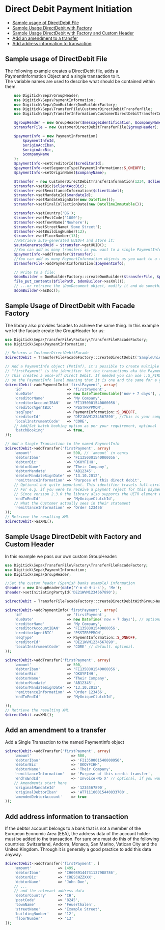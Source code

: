 Direct Debit Payment Initiation
===============================

* [Sample usage of DirectDebit File](#sample-usage-of-directdebit-file)
* [Sample Usage DirectDebit with Factory](#sample-usage-of-directdebit-with-facade-factory)
* [Sample Usage DirectDebit with Factory and Custom Header](#sample-usage-directdebit-with-factory-and-custom-header)
* [Add an amendment to a transfer](#add-an-amendment-to-a-transfer)
* [Add address information to transaction](#add-address-information-to-transaction)


Sample usage of DirectDebit File
-------------------------------------
The following example creates a DirectDebit file, adds a PaymentInformation Object and a single transaction to it.  
The variable names are used to describe what should be contained within them.

```php
    use Digitick\Sepa\GroupHeader;
    use Digitick\Sepa\PaymentInformation;
    use Digitick\Sepa\DomBuilder\DomBuilderFactory;
    use Digitick\Sepa\TransferFile\CustomerDirectDebitTransferFile;
    use Digitick\Sepa\TransferInformation\CustomerDirectDebitTransferInformation;

    $groupHeader = new GroupHeader($messageIdentification, $companyName);
    $transferFile = new CustomerDirectDebitTransferFile($groupHeader);

    $paymentInfo = new PaymentInformation(
        $paymentInfoId,
        $originAccIban,
        $originAccBic,
        $companyName
    );
    $paymentInfo->setCreditorId($creditorId);
    $paymentInfo->setSequenceType(PaymentInformation::S_ONEOFF);
    $paymentInfo->setOriginName($companyName);

    $transfer = new CustomerDirectDebitTransferInformation(1234, $clientAccIban, $clientName, $endToEndId);
    $transfer->setBic($clientAccBic);
    $transfer->setRemittanceInformation($clientLabel);
    $transfer->setMandateId($mandateId);
    $transfer->setMandateSignDate(new DateTime());
    $transfer->setFinalCollectionDate(new DateTimeImmutable());

    $transfer->setCountry('BG');
    $transfer->setPostCode('1000');
    $transfer->setTownName('Nowhere');
    $transfer->setStreetName('Some Street');
    $transfer->setBuildingNumber(12);
    $transfer->setFloorNumber(13);
    //Retrieve auto-generated UUIDv4 and store it:
    $autoGeneratedUuid = $transfer->getUUID();
    //You can add as many transfers as you want to a single PaymentInformation object
    $paymentInfo->addTransfer($transfer);
    //You can add as many PaymentInformation objects as you want to a transfer file
    $transferFile->addPaymentInformation($paymentInfo);

    // Write to a file:
    $domBuilder = DomBuilderFactory::createDomBuilder($transferFile, $painFormat); //For e.g. 'pain.008.001.09'
    file_put_contents($filePath, $domBuilder->asXml());
    // ...or retrieve the \DomDocument object, modify it and do something else with it:
    $domBuilder->asDoc();
```

Sample Usage of DirectDebit with Facade Factory
-------------------------------------
The library also provides facades to achieve the same thing. In this example we let the facade create the GroupHeader for us:

```php
use Digitick\Sepa\TransferFile\Factory\TransferFileFacadeFactory;
use Digitick\Sepa\PaymentInformation;

// Returns a CustomerDirectDebitFacade
$directDebit = TransferFileFacadeFactory::createDirectDebit('SampleUniqueMsgId', 'SampleInitiatingPartyName', 'pain.008.001.09');

// Add a PaymentInfo object (PmtInf), it's possible to create multiple such objects in one ISO20022 file
// "firstPayment" is the identifier for the transactions aka the PaymentInfoId (PmtInfId)
// This creates a once-off Direct Debit. If needed you can use ::S_FIRST, ::S_RECURRING or ::S_FINAL respectively. Note that the sequence type is set 
// on the PaymentInfo level meaning that it is one and the same for a group of transfers.
$directDebit->addPaymentInfo('firstPayment', array(
    'id'                    => 'firstPayment',
    'dueDate'               => new DateTimeImmutable('now + 7 days'), // Optional. If not passed 'now' is used
    'creditorName'          => 'My Company',
    'creditorAccountIBAN'   => 'FI1350001540000056',
    'creditorAgentBIC'      => 'PSSTFRPPMON',
    'seqType'               => PaymentInformation::S_ONEOFF,
    'creditorId'            => 'DE21WVM1234567890', //This is your company's SEPA CreditorIdentifier. It's very important
    'localInstrumentCode'   => 'CORE',
    // Add/Set batch booking option as per your requirement, optional
    'batchBooking'          => true, 
));

// Add a Single Transaction to the named PaymentInfo
$directDebit->addTransfer('firstPayment', array(
    'amount'                => 500, // `amount` in cents
    'debtorIban'            => 'FI1350001540000056',
    'debtorBic'             => 'OKOYFIHH',
    'debtorName'            => 'Their Company',
    'debtorMandate'         => 'AB12345',
    'debtorMandateSignDate' => '13.10.2012',
    'remittanceInformation' => 'Purpose of this direct debit',
    // Optional but quite important. This identifier travels full-circle through the banking system.
    // For e.g. if you were to receive a payment reject for this payment this is one of the ways to concretely identify it.
    // Since version 2.3.0 the library also supports the UETR element which is essentially an UUIDv4
    'endToEndId'            => 'MyUniqueClutchId',
    // What the Customer actually sees in their statement
    'remittanceInformation' => 'Order 123456'
));
// Retrieve the resulting XML
$directDebit->asXML();
```

Sample Usage DirectDebit with Factory and Custom Header
-------------------------------------------------------
In this example we pass our own custom GroupHeader:

```php
use Digitick\Sepa\TransferFile\Factory\TransferFileFacadeFactory;
use Digitick\Sepa\PaymentInformation;
use Digitick\Sepa\GroupHeader;

//Set the custom header (Spanish banks example) information
$header = new GroupHeader(date('Y-m-d-H-i-s'), 'Me');
$header->setInitiatingPartyId('DE21WVM1234567890');

$directDebit = TransferFileFacadeFactory::createDirectDebitWithGroupHeader($header, 'pain.008.001.09');

$directDebit->addPaymentInfo('firstPayment', array(
    'id'                    => 'firstPayment',
    'dueDate'               => new DateTime('now + 7 days'), // optional. Otherwise default period is used
    'creditorName'          => 'My Company',
    'creditorAccountIBAN'   => 'FI1350001540000056',
    'creditorAgentBIC'      => 'PSSTFRPPMON',
    'seqType'               => PaymentInformation::S_ONEOFF,
    'creditorId'            => 'DE21WVM1234567890',
    'localInstrumentCode'   => 'CORE' // default. optional.
));

$directDebit->addTransfer('firstPayment', array(
    'amount'                => 500,
    'debtorIban'            => 'FI1350001540000056',
    'debtorBic'             => 'OKOYFIHH',
    'debtorName'            => 'Their Company',
    'debtorMandate'         => 'AB12345',
    'debtorMandateSignDate' => '13.10.2012',
    'remittanceInformation' => 'Order 123456',
    'endToEndId'            => 'MyUniqueClutchId',
    
));
// Retrieve the resulting XML
$directDebit->asXML();
```

Add an amendment to a transfer
------------------------------
Add a Single Transaction to the named PaymentInfo object
```php
$directDebit->addTransfer('firstPayment', array(
    'amount'                  => 500,
    'debtorIban'              => 'FI1350001540000056',
    'debtorBic'               => 'OKOYFIHH',
    'debtorName'              => 'Their Company',
    'remittanceInformation'   => 'Purpose of this credit transfer',
    'endToEndId'              => 'Invoice-No X' // optional, if you want to provide additional structured info
    // Amendments start here
    'originalMandateId'       => '1234567890',
    'originalDebtorIban'      => 'AT711100015440033700',
    'amendedDebtorAccount'    => true
));
```

Add address information to transaction
--------------------------------------
If the debtor account belongs to a bank that is not a member of the European Economic Area (EEA), the address data of the account holder must be added to the transaction.
For sure one must do this of the following countries: Switzerland, Andorra, Monaco, San Marino, Vatican City and the United Kingdom.
Through it is generally a good practice to add this data anyway. 


```php
$directDebit->addTransfer('firstPayment', [
    'amount'            => 1499,
    'debtorIban'        => 'CH6089144731137988786',
    'debtorBic'         => 'CRESCHZZXXX',
    'debtorName'        => 'John Doe',
    // ...
    // and the relevant address data
    'debtorCountry'     => 'CH',
    'postCode'          => '8245',
    'townName'          => 'Feuerthalen',
    'streetName'        => 'Example Street',
    'buildingNumber'    => '12',
    'floorNumber'       => '13'
]);
````
